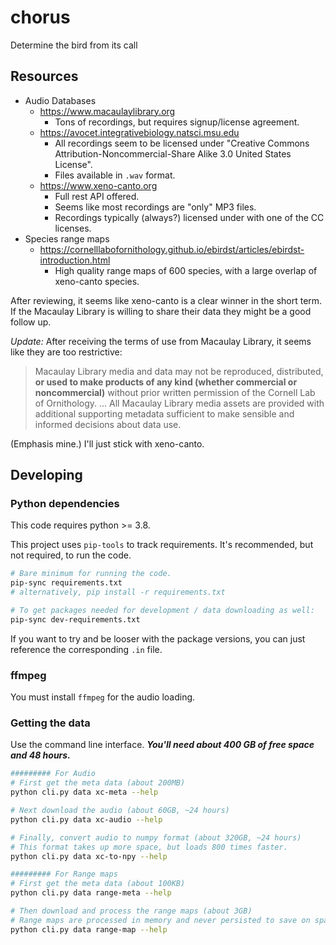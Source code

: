 # chorus
Determine the bird from its call

## Resources

* Audio Databases
    * https://www.macaulaylibrary.org
        * Tons of recordings, but requires signup/license agreement.
    * https://avocet.integrativebiology.natsci.msu.edu
        * All recordings seem to be licensed under "Creative Commons Attribution-Noncommercial-Share Alike 3.0 United States License".
        * Files available in `.wav` format.
    * https://www.xeno-canto.org
        * Full rest API offered.
        * Seems like most recordings are "only" MP3 files.
        * Recordings typically (always?) licensed under with one of the CC licenses.
* Species range maps
    * https://cornelllabofornithology.github.io/ebirdst/articles/ebirdst-introduction.html
        * High quality range maps of 600 species, with a large overlap of xeno-canto species.

After reviewing, it seems like xeno-canto is a clear winner in the short term. If the Macaulay Library is willing to share their data they might be a good follow up.

*Update:* After receiving the terms of use from Macaulay Library, it seems like they are too restrictive:

> Macaulay Library media and data may not be reproduced, distributed, **or used to make products of any kind (whether commercial or noncommercial)** without prior written permission of the Cornell Lab of Ornithology.
> ...
> All Macaulay Library media assets are provided with additional supporting metadata sufficient to make sensible and informed decisions about data use.

(Emphasis mine.) I'll just stick with xeno-canto.

## Developing

### Python dependencies

This code requires python >= 3.8.

This project uses `pip-tools` to track requirements. It's recommended, but not required, to run the code.

```bash
# Bare minimum for running the code.
pip-sync requirements.txt
# alternatively, pip install -r requirements.txt

# To get packages needed for development / data downloading as well:
pip-sync dev-requirements.txt
```

If you want to try and be looser with the package versions, you can just reference the corresponding `.in` file.

### ffmpeg

You must install `ffmpeg` for the audio loading.

### Getting the data

Use the command line interface. ***You'll need about 400 GB of free space and 48 hours.***

```bash
######### For Audio
# First get the meta data (about 200MB)
python cli.py data xc-meta --help

# Next download the audio (about 60GB, ~24 hours)
python cli.py data xc-audio --help

# Finally, convert audio to numpy format (about 320GB, ~24 hours)
# This format takes up more space, but loads 800 times faster.
python cli.py data xc-to-npy --help

######### For Range maps
# First get the meta data (about 100KB)
python cli.py data range-meta --help

# Then download and process the range maps (about 3GB)
# Range maps are processed in memory and never persisted to save on space.
python cli.py data range-map --help
```
